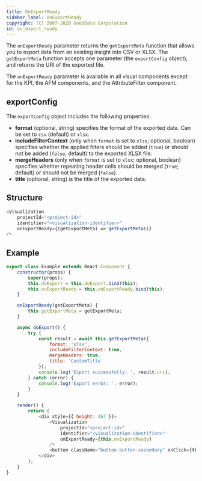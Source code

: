 ```yaml
---
title: OnExportReady
sidebar_label: OnExportReady
copyright: (C) 2007-2020 GoodData Corporation
id: on_export_ready
---
```


The `onExportReady` parameter returns the `getExportMeta` function that allows you to export data from an existing insight into CSV or XLSX. The `getExportMeta` function accepts one parameter (the `exportConfig` object), and returns the URI of the exported file.

The `onExportReady` parameter is available in all visual components except for the KPI, the AFM components, and the AttributeFilter component.

## exportConfig

The `exportConfig` object includes the following properties:
* **format** (optional, string) specifies the format of the exported data. Can be set to `csv` (default) or `xlsx`.
* **includeFilterContext** (only when `format` is set to `xlsx`; optional, boolean) specifies whether the applied filters should be added (`true`) or should not be added (`false`; default) to the exported XLSX file.
* **mergeHeaders** (only when `format` is set to `xlsx`; optional, boolean) specifies whether repeating header cells should be merged (`true`; default) or should not be merged (`false`).
* **title** (optional, string) is the title of the exported data.

## Structure

```javascript
<Visualization
    projectId="<project-id>"
    identifier="<visualization-identifier>"
    onExportReady={(getExportMeta) => getExportMeta()}
/>
```

## Example

```javascript
export class Example extends React.Component {
    constructor(props) {
        super(props);
        this.doExport = this.doExport.bind(this);
        this.onExportReady = this.onExportReady.bind(this);
    }

    onExportReady(getExportMeta) {
        this.getExportMeta = getExportMeta;
    }

    async doExport() {
        try {
            const result = await this.getExportMeta({
                format: 'xlsx',
                includeFilterContext: true,
                mergeHeaders: true,
                title: 'CustomTitle'
            });
            console.log('Export successfully: ', result.uri);
        } catch (error) {
            console.log('Export error: ', error);
        }
    }

    render() {
        return (
            <div style={{ height: 367 }}>
                <Visualization
                    projectId="<project-id>"
                    identifier="<visualization-identifier>"
                    onExportReady={this.onExportReady}
                />
                <button className="button button-secondary" onClick={this.doExport}>Export</button>
            </div>
        );
    }
}
```
